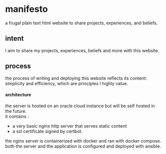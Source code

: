 # manifesto


a frugal plain text html website to share projects, experiences, and beliefs.

## intent


I aim to share my projects, experiences, beliefs and more with this website.

## process


the process of writing and deploying this website reflects its content: simplicity and efficiency, which are principles I highly value.

#### architecture

the server is hosted on an oracle cloud instance but will be self hosted in the future.  
it contains :  
- a very basic nginx http server that serves static content  
- a ssl certificate signed by certbot.  

the nginx server is containerized with docker and ran with docker compose.  
both the server and the application is configured and deployed with ansible.
